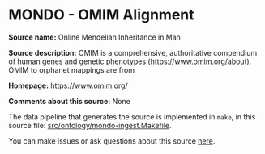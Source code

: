 # MONDO - OMIM Alignment

**Source name:** Online Mendelian Inheritance in Man

**Source description:** OMIM is a comprehensive, authoritative compendium of human genes  and genetic phenotypes (https://www.omim.org/about).  OMIM to orphanet mappings are from


**Homepage:** https://www.omim.org/

**Comments about this source:** None





The data pipeline that generates the source is implemented in `make`, in this source file: [src/ontology/mondo-ingest.Makefile](https://github.com/monarch-initiative/mondo-ingest/blob/main/src/ontology/mondo-ingest.Makefile).

You can make issues or ask questions about this source [here](https://github.com/monarch-initiative/mondo-ingest/issues).
